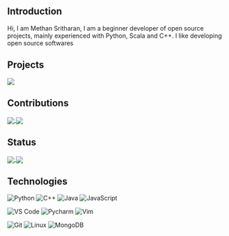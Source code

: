 ## Introduction
Hi, I am Methan Sritharan, I am a beginner developer of open source projects, mainly experienced with Python, Scala and C++. I like developing open source softwares 

## Projects
<a href="https://github.com/SriMethan/invisibletech">
  <img align="center" src="https://github-readme-stats.vercel.app/api/pin/?username=srimethan&repo=invisibletech&show_owner=true&theme=algolia" />
</a>
  
## Contributions
<a href="https://github.com/WandererXII/lishogi">
  <img align="center" src="https://github-readme-stats.vercel.app/api/pin/?username=wandererXII&repo=lishogi&show_owner=true&theme=algolia" />
</a>
<a href="https://github.com/AttackingOrDefending/lidraughts-bot">
  <img align="center" src="https://github-readme-stats.vercel.app/api/pin/?username=AttackingOrDefending&repo=lidraughts-bot&show_owner=true&theme=algolia" />
</a>
  
## Status

<a href="https://github.com/srimethan/srimethan">
  <img align="center" src="https://github-readme-stats.vercel.app/api?username=srimethan&show_icons=true&include_all_commits=false&line_height=33&theme=algolia" />
</a>
<a href="https://coderstats.net/github/#srimethan">
  <img align="center" src="https://github-readme-stats.vercel.app/api/top-langs/?username=srimethan&hide=ruby&theme=algolia" />
</a>

## Technologies

![Python](https://img.shields.io/badge/-Python-3776AB?logo=python&logoColor=ffffff)
![C++](https://img.shields.io/badge/-C++-00599C?logo=c%2b%2b&logoColor=ffffff)
![Java](https://img.shields.io/badge/-Java-007396?logo=Java&logoColor=000000)
![JavaScript](https://img.shields.io/badge/-JavaScript-F7DF1E?&logo=javascript&logoColor=000000)

![VS Code](https://img.shields.io/badge/VSCode-%23007ACC?logo=Visual-studio-code)
![Pycharm](https://img.shields.io/badge/PyCharm-green?logo=PyCharm)
![Vim](https://img.shields.io/badge/Vim-019733?logo=vim)

![Git](https://img.shields.io/badge/-Git-%23F05032?logo=git&logoColor=%23ffffff)
![Linux](https://img.shields.io/badge/-Linux-FCC624?logo=linux&logoColor=000000)
![MongoDB](https://img.shields.io/badge/-MongoDB-47A248?logo=MongoDB&logoColor=ffffff)
